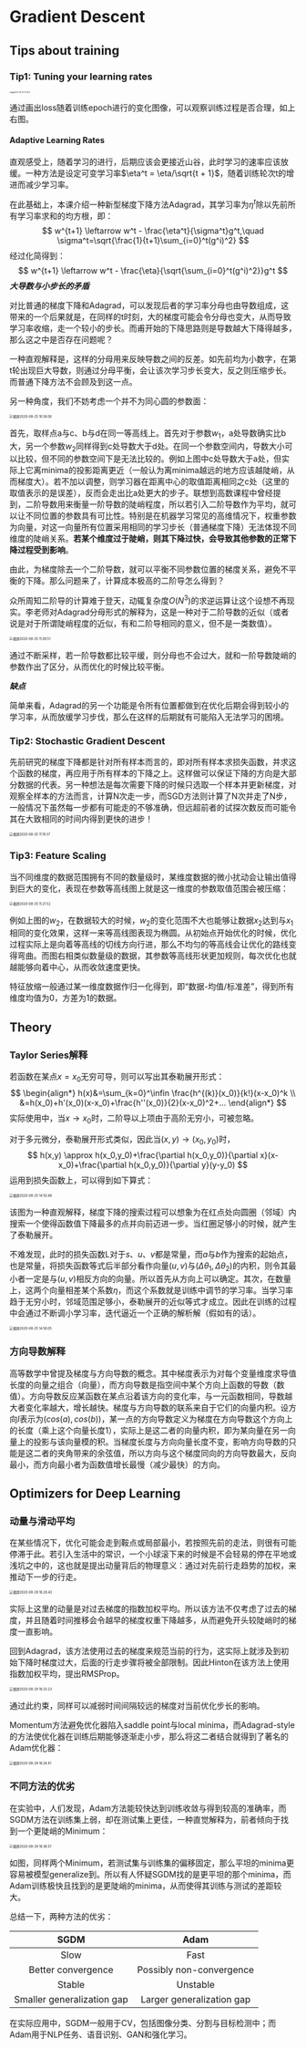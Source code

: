 # Gradient Descent

## Tips about training

### Tip1: Tuning your learning rates

<img src="/Users/LightningX/Learning/ML2020/3.Gradient Descent/Note/截屏2020-08-24 15.28.31.png" alt="截屏2020-08-24 15.28.31" style="zoom:20%;" />

通过画出loss随着训练epoch进行的变化图像，可以观察训练过程是否合理，如上右图。

#### Adaptive Learning Rates

直观感受上，随着学习的进行，后期应该会更接近山谷，此时学习的速率应该放缓。一种方法是设定可变学习率$\eta^t = \eta/\sqrt{t + 1}$，随着训练轮次t的增进而减少学习率。

在此基础上，本课介绍一种新型梯度下降方法Adagrad，其学习率为$\eta^t$除以先前所有学习率求和的均方根，即：
$$
w^{t+1} \leftarrow w^t - \frac{\eta^t}{\sigma^t}g^t,\quad \sigma^t=\sqrt{\frac{1}{t+1}\sum_{i=0}^t(g^i)^2}
$$
经过化简得到：
$$
w^{t+1} \leftarrow w^t - \frac{\eta}{\sqrt{\sum_{i=0}^t(g^i)^2}}g^t
$$
***大导数与小步长的矛盾***

对比普通的梯度下降和Adagrad，可以发现后者的学习率分母也由导数组成，这带来的一个后果就是，在同样的t时刻，大的梯度可能会令分母也变大，从而导致学习率收缩，走一个较小的步长。而甫开始的下降思路则是导数越大下降得越多，那么这之中是否存在问题呢？

一种直观解释是，这样的分母用来反映导数之间的反差。如先前均为小数字，在第t轮出现巨大导数，则通过分母平衡，会让该次学习步长变大，反之则压缩步长。而普通下降方法不会顾及到这一点。

另一种角度，我们不妨考虑一个并不为同心圆的参数面：

<img src="/Users/LightningX/Learning/ML2020/3.Gradient Descent/Note/截屏2020-08-25 10.56.06.png" alt="截屏2020-08-25 10.56.06" style="zoom:40%;" />

首先，取样点a与c、b与d在同一等高线上。首先对于参数$w_1$，a处导数确实比b大，另一个参数$w_2$同样得到c处导数大于d处。在同一个参数空间内，导数大小可以比较，但不同的参数空间下是无法比较的。例如上图中c处导数大于a处，但实际上它离minima的投影距离更近（一般认为离minima越远的地方应该越陡峭，从而梯度大）。若不加以调整，则学习器在距离中心的取值距离相同之c处（这里的取值表示的是误差），反而会走出比a处更大的步子。联想到高数课程中曾经提到，二阶导数用来衡量一阶导数的陡峭程度，所以若引入二阶导数作为平均，就可以让不同位置的参数具有可比性。特别是在机器学习常见的高维情况下，权重参数为向量，对这一向量所有位置采用相同的学习步长（普通梯度下降）无法体现不同维度的陡峭关系。**若某个维度过于陡峭，则其下降过快，会导致其他参数的正常下降过程受到影响**。

由此，为梯度除去一个二阶导数，就可以平衡不同参数位置的梯度关系，避免不平衡的下降。那么问题来了，计算成本极高的二阶导怎么得到？

众所周知二阶导的计算难于登天，动辄复杂度$O(N^3)$的求逆运算让这个设想不再现实。李老师对Adagrad分母形式的解释为，这是一种对于二阶导数的近似（或者说是对于所谓陡峭程度的近似，有和二阶导相同的意义，但不是一类数值）。

<img src="/Users/LightningX/Learning/ML2020/3.Gradient Descent/Note/截屏2020-08-25 11.09.51.png" alt="截屏2020-08-25 11.09.51" style="zoom:40%;" />

通过不断采样，若一阶导数都比较平缓，则分母也不会过大，就和一阶导数陡峭的参数作出了区分，从而优化的时候比较平衡。

***缺点***

简单来看，Adagrad的另一个功能是令所有位置都做到在优化后期会得到较小的学习率，从而放缓学习步伐，那么在这样的后期就有可能陷入无法学习的困境。

### Tip2: Stochastic Gradient Descent

先前研究的梯度下降都是针对所有样本而言的，即对所有样本求损失函数，并求这个函数的梯度，再应用于所有样本的下降之上。这样做可以保证下降的方向是大部分数据的代表。另一种想法是每次需要下降的时候只选取一个样本并更新梯度，对观察全样本的方法而言，计算N次走一步，而SGD方法则计算了N次并走了N步，一般情况下虽然每一步都有可能走的不够准确，但远超前者的试探次数反而可能令其在大致相同的时间内得到更快的进步！

<img src="/Users/LightningX/Learning/ML2020/3.Gradient Descent/Note/截屏2020-08-25 11.19.37.png" alt="截屏2020-08-25 11.19.37" style="zoom:40%;" />

### Tip3: Feature Scaling

当不同维度的数据范围拥有不同的数量级时，某维度数据的微小扰动会让输出值得到巨大的变化，表现在参数等高线图上就是这一维度的参数取值范围会被压缩：

<img src="/Users/LightningX/Learning/ML2020/3.Gradient Descent/Note/截屏2020-08-25 11.21.52.png" alt="截屏2020-08-25 11.21.52" style="zoom:40%;" />

例如上图的$w_2$，在数据较大的时候，$w_2$的变化范围不大也能够让数据$x_2$达到与$x_1$相同的变化效果，这样一来等高线图表现为椭圆。从初始点开始优化的时候，优化过程实际上是向着等高线的切线方向行进，那么不均匀的等高线会让优化的路线变得弯曲。而图右相类似数量级的数据，其参数等高线形状更加规则，每次优化也就越能够向着中心，从而收敛速度更快。

特征放缩一般通过某一维度数据作归一化得到，即“数据-均值/标准差”，得到所有维度均值为0，方差为1的数据。

## Theory

### Taylor Series解释

若函数在某点$x=x_0$无穷可导，则可以写出其泰勒展开形式：
$$
\begin{align*}
h(x)&=\sum_{k=0}^\infin \frac{h^{(k)}(x_0)}{k!}(x-x_0)^k
\\
&=h(x_0)+h'(x_0)(x-x_0)+\frac{h''(x_0)}{2}(x-x_0)^2+...
\end{align*}
$$
实际使用中，当$x \rightarrow x_0$时，二阶导以上项由于高阶无穷小，可被忽略。

对于多元微分，泰勒展开形式类似，因此当$(x,y) \rightarrow (x_0,y_0)$时，
$$
h(x,y) \approx h(x_0,y_0)+\frac{\partial h(x_0,y_0)}{\partial x}(x-x_0)+\frac{\partial h(x_0,y_0)}{\partial y}(y-y_0)
$$
运用到损失函数上，可以得到如下算式：

<img src="/Users/LightningX/Learning/ML2020/3.Gradient Descent/Note/截屏2020-08-25 14.50.48.png" alt="截屏2020-08-25 14.50.48" style="zoom:40%;" />

该图为一种直观解释，梯度下降的搜索过程可以想象为在红点处向圆圈（邻域）内搜索一个使得函数值下降最多的点并向前迈进一步。当红圈足够小的时候，就产生了泰勒展开。

不难发现，此时的损失函数L对于$s$、$u$、$v$都是常量，而$a$与$b$作为搜索的起始点，也是常量，将损失函数等式后半部分看作向量$(u,v)$与$(\Delta \theta_1,\Delta \theta_2)$的内积，则令其最小者一定是与$(u,v)$相反方向的向量。所以首先从方向上可以确定。其次，在数量上，这两个向量相差某个系数$\eta$，而这个系数就是训练中调节的学习率。当学习率趋于无穷小时，邻域范围足够小，泰勒展开的近似等式才成立。因此在训练的过程中会通过不断调小学习率，迭代逼近一个正确的解析解（假如有的话）。

<img src="/Users/LightningX/Learning/ML2020/3.Gradient Descent/Note/截屏2020-08-25 14.56.05.png" alt="截屏2020-08-25 14.56.05" style="zoom:40%;" />

### 方向导数解释

高等数学中曾提及梯度与方向导数的概念。其中梯度表示为对每个变量维度求导值长度的向量之组合（向量），而方向导数是指空间中某个方向上函数的导数（数值）。方向导数反应某函数在某点沿着该方向的变化率，与一元函数相同，导数越大者变化率越大，增长越快。梯度与方向导数的联系来自于它们的向量内积。设方向$l$表示为$(cos(a),cos(b))$，某一点的方向导数定义为梯度在方向导数这个方向上的长度（乘上这个向量长度1），实际上是这二者的向量内积，即为某向量在另一向量上的投影与该向量模的积。当梯度长度与方向向量长度不变，影响方向导数的只能是这二者的夹角带来的余弦值，所以方向与这个梯度同向的方向导数最大，反向最小，而方向最小者为函数值增长最慢（减少最快）的方向。

## Optimizers for Deep Learning

### 动量与滑动平均

在某些情况下，优化可能会走到鞍点或局部最小，若按照先前的走法，则很有可能停滞于此。若引入生活中的常识，一个小球滚下来的时候是不会轻易的停在平地或浅坑之中的，这也就是提出动量背后的物理意义：通过对先前行走趋势的加权，来推动下一步的行走。

<img src="/Users/LightningX/Learning/ML2020/3.Gradient Descent/Note/截屏2020-08-29 16.28.43.png" alt="截屏2020-08-29 16.28.43" style="zoom:40%;" />

实际上这里的动量是对过去梯度的指数加权平均。所以该方法不仅考虑了过去的梯度，并且随着时间推移会令越早的梯度权重下降越多，从而避免开头较陡峭时的梯度一直影响。

回到Adagrad，该方法使用过去的梯度来规范当前的行为，这实际上就涉及到初始下降时梯度过大，后面的行走步骤将被全部限制。因此Hinton在该方法上使用指数加权平均，提出RMSProp。

<img src="/Users/LightningX/Learning/ML2020/3.Gradient Descent/Note/截屏2020-08-29 16.33.23.png" alt="截屏2020-08-29 16.33.23" style="zoom:40%;" />

通过此约束，同样可以减弱时间间隔较远的梯度对当前优化步长的影响。

Momentum方法避免优化器陷入saddle point与local minima，而Adagrad-style的方法使优化器在训练后期能够逐渐走小步，那么将这二者结合就得到了著名的Adam优化器：

<img src="/Users/LightningX/Learning/ML2020/3.Gradient Descent/Note/截屏2020-08-29 16.34.41.png" alt="截屏2020-08-29 16.34.41" style="zoom:40%;" />

### 不同方法的优劣

在实验中，人们发现，Adam方法能较快达到训练收敛与得到较高的准确率，而SGDM方法在训练集上弱，却在测试集上更佳，一种直觉解释为，前者倾向于找到一个更陡峭的Minimum：

<img src="/Users/LightningX/Learning/ML2020/3.Gradient Descent/Note/截屏2020-08-29 16.38.57.png" alt="截屏2020-08-29 16.38.57" style="zoom:40%;" />

如图，同样两个Minimum，若测试集与训练集的偏移固定，那么平坦的minima更容易被模型generalize到。所以有人怀疑SGDM找的是更平坦的那个minima，而Adam训练极快且找到的是更陡峭的minima，从而使得其训练与测试的差距较大。

总结一下，两种方法的优劣：

|            SGDM            |           Adam            |
| :------------------------: | :-----------------------: |
|            Slow            |           Fast            |
|     Better convergence     | Possibly non-convergence  |
|           Stable           |         Unstable          |
| Smaller generalization gap | Larger generalization gap |

在实际应用中，SGDM一般用于CV，包括图像分类、分割与目标检测中；而Adam用于NLP任务、语音识别、GAN和强化学习。